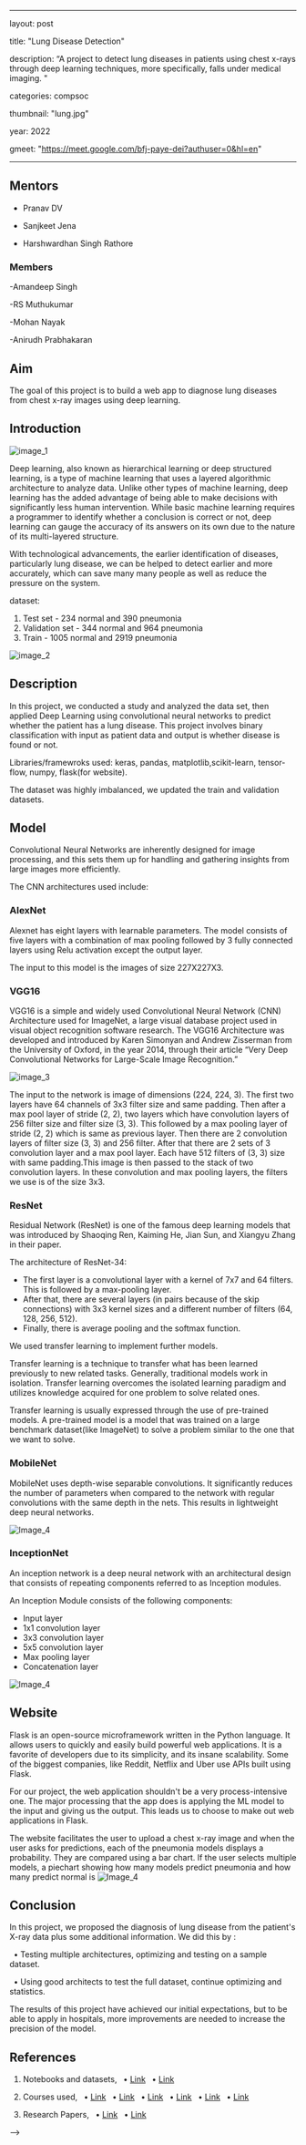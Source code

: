 ﻿---

layout: post

title: "Lung Disease Detection"

description: “A project to detect lung diseases in patients using chest x-rays through deep learning techniques, more specifically, falls under medical imaging. "

categories: compsoc

thumbnail: "lung.jpg"

year: 2022

gmeet: "https://meet.google.com/bfj-paye-dei?authuser=0&hl=en"

---



## Mentors


- Pranav DV

- Sanjkeet Jena

- Harshwardhan Singh Rathore


### Members


-Amandeep Singh

-RS Muthukumar

-Mohan Nayak 

-Anirudh Prabhakaran


## Aim

The goal of this project is to build a web app to diagnose lung diseases from chest x-ray images using deep learning.

## Introduction

![image_1](/)

Deep learning, also known as hierarchical learning or deep structured learning, is a type of machine learning that uses a layered algorithmic architecture to analyze data. Unlike other types of machine learning, deep learning has the added advantage of being able to make decisions with significantly less human intervention. While basic machine learning requires a programmer to identify whether a conclusion is correct or not, deep learning can gauge the accuracy of its answers on its own due to the nature of its multi-layered structure.


With technological advancements, the earlier identification of diseases, particularly lung disease, we can be helped to detect earlier and more accurately, which can save many many people as well as reduce the pressure on the system. 

dataset:

1. Test set - 234 normal and 390 pneumonia
1. Validation set - 344 normal and 964 pneumonia
1. Train - 1005 normal and 2919 pneumonia


![image_2](/virtual-expo/assets/img/SIG/img1.jpg)


## Description

In this project, we conducted a study and analyzed the data set, then applied Deep Learning using convolutional neural networks to predict whether the patient has a lung disease. This project involves binary classification with input as patient data and output is whether disease is found or not. 

Libraries/framewroks used:  keras, pandas, matplotlib,scikit-learn, tensor-flow, numpy, flask(for website).

The dataset was highly imbalanced, we updated the train and validation datasets. 


## Model


Convolutional Neural Networks are inherently designed for image processing, and this sets them up for handling and gathering insights from large images more efficiently. 

The CNN architectures used include:

### AlexNet

Alexnet has eight layers with learnable parameters. The model consists of five layers with a combination of max pooling followed by 3 fully connected layers using Relu activation except the output layer.

The input to this model is the images of size 227X227X3.

### VGG16

VGG16 is a simple and widely used Convolutional Neural Network (CNN) Architecture used for ImageNet, a large visual database project used in visual object recognition software research. The VGG16 Architecture was developed and introduced by Karen Simonyan and Andrew Zisserman from the University of Oxford, in the year 2014, through their article “Very Deep Convolutional Networks for Large-Scale Image Recognition.” 

![image_3](https://imgur.com/FumsEg9)




The input to the network is image of dimensions (224, 224, 3). The first two layers have 64 channels of 3x3 filter size and same padding. Then after a max pool layer of stride (2, 2), two layers which have convolution layers of 256 filter size and filter size (3, 3). This followed by a max pooling layer of stride (2, 2) which is same as previous layer. Then there are 2 convolution layers of filter size (3, 3) and 256 filter. After that there are 2 sets of 3 convolution layer and a max pool layer. Each have 512 filters of (3, 3) size with same padding.This image is then passed to the stack of two convolution layers. In these convolution and max pooling layers, the filters we use is of the size 3x3. 

### ResNet

Residual Network (ResNet) is one of the famous deep learning models that was introduced by Shaoqing Ren, Kaiming He, Jian Sun, and Xiangyu Zhang in their paper. 

The architecture of ResNet-34:

- The first layer is a convolutional layer with a kernel of 7x7 and 64 filters. This is followed by a max-pooling layer.
- After that, there are several layers (in pairs because of the skip connections) with 3x3 kernel sizes and a different number of filters (64, 128, 256, 512).
- Finally, there is average pooling and the softmax function.

We used transfer learning to implement further models.

Transfer learning is a technique to transfer what has been learned previously to new related tasks. Generally, traditional models work in isolation. Transfer learning overcomes the isolated learning paradigm and utilizes knowledge acquired for one problem to solve related ones.

Transfer learning is usually expressed through the use of pre-trained models. A pre-trained model is a model that was trained on a large benchmark dataset(like ImageNet) to solve a problem similar to the one that we want to solve.

### MobileNet

MobileNet uses depth-wise separable convolutions. It significantly reduces the number of parameters when compared to the network with regular convolutions with the same depth in the nets. This results in lightweight deep neural networks.

![Image_4](https://imgur.com/rkjVeio)
### InceptionNet

An inception network is a deep neural network with an architectural design that consists of repeating components referred to as Inception modules.

An Inception Module consists of the following components:

- Input layer
- 1x1 convolution layer
- 3x3 convolution layer
- 5x5 convolution layer
- Max pooling layer
- Concatenation layer

![Image_4](https://imgur.com/MSiY2WR)
## Website

Flask is an open-source microframework written in the Python language. It allows users to quickly and easily build powerful web applications. It is a favorite of developers due to its simplicity, and its insane scalability. Some of the biggest companies, like Reddit, Netflix and Uber use APIs built using Flask.

For our project, the web application shouldn't be a very process-intensive one. The major processing that the app does is applying the ML model to the input and giving us the output. This leads us to choose to make out web applications in Flask.

The website facilitates the user to upload a chest x-ray image and when the user asks for predictions, each of the pneumonia models displays a probability.  They are compared using a bar chart. If the user selects multiple models, a piechart showing how many models predict pneumonia and how many predict normal is 
![Image_4](https://imgur.com/8iD1Qjn)
## Conclusion


In this project, we proposed the diagnosis of lung disease from the patient's X-ray data plus some additional information. We did this by :

` `• Testing multiple architectures, optimizing and testing on a sample dataset.

` `• Using good architects to test the full dataset, continue optimizing and statistics.

The results of this project have achieved our initial expectations, but to be able to apply in hospitals, more improvements are needed to increase the precision of the model. 

## References

1. Notebooks and datasets,
` `• [Link](https://www.kaggle.com/nih-chest-xrays/data)
` `• [Link](https://www.kaggle.com/datasets/nih-chest-xrays/data)

2. Courses used,
` `• [Link](https://www.coursera.org/learn/neural-networks-deep-learning)
` `• [Link](https://www.coursera.org/learn/neural-networks-deep-learning)
` `• [Link](https://www.coursera.org/learn/introduction-tensorflow?specialization=tensorflow-in-practice)
` `• [Link](https://www.coursera.org/learn/convolutional-neural-networks-tensorflow)
` `• [Link](https://www.kaggle.com/learn/intro-to-deep-learning)
` `• [Link](https://www.kaggle.com/learn/computer-vision)

3. Research Papers,
` `• [Link](https://www.sciencedirect.com/science/article/pii/S2352914820300290)
` `• [Link](https://www.sciencedirect.com/science/article/pii/S0010482521001426)



-->
